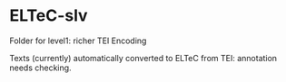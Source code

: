 # ELTeC-slv
Folder for level1: richer TEI Encoding

Texts (currently) automatically converted to ELTeC from TEI: annotation needs checking.
